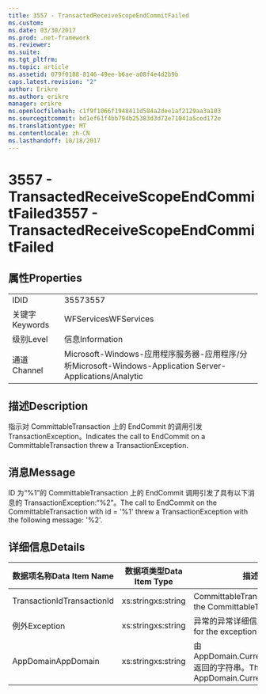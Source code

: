 ```yaml
---
title: 3557 - TransactedReceiveScopeEndCommitFailed
ms.custom: 
ms.date: 03/30/2017
ms.prod: .net-framework
ms.reviewer: 
ms.suite: 
ms.tgt_pltfrm: 
ms.topic: article
ms.assetid: 079f0188-8146-49ee-b6ae-a08f4e4d2b9b
caps.latest.revision: "2"
author: Erikre
ms.author: erikre
manager: erikre
ms.openlocfilehash: c1f9f1066f1948411d584a2dee1af2129aa3a103
ms.sourcegitcommit: bd1ef61f4bb794b25383d3d72e71041a5ced172e
ms.translationtype: MT
ms.contentlocale: zh-CN
ms.lasthandoff: 10/18/2017
---
```

# <a name="3557---transactedreceivescopeendcommitfailed"></a><span data-ttu-id="d56f4-102">3557 - TransactedReceiveScopeEndCommitFailed</span><span class="sxs-lookup"><span data-stu-id="d56f4-102">3557 - TransactedReceiveScopeEndCommitFailed</span></span>
## <a name="properties"></a><span data-ttu-id="d56f4-103">属性</span><span class="sxs-lookup"><span data-stu-id="d56f4-103">Properties</span></span>  
  
|||  
|-|-|  
|<span data-ttu-id="d56f4-104">ID</span><span class="sxs-lookup"><span data-stu-id="d56f4-104">ID</span></span>|<span data-ttu-id="d56f4-105">3557</span><span class="sxs-lookup"><span data-stu-id="d56f4-105">3557</span></span>|  
|<span data-ttu-id="d56f4-106">关键字</span><span class="sxs-lookup"><span data-stu-id="d56f4-106">Keywords</span></span>|<span data-ttu-id="d56f4-107">WFServices</span><span class="sxs-lookup"><span data-stu-id="d56f4-107">WFServices</span></span>|  
|<span data-ttu-id="d56f4-108">级别</span><span class="sxs-lookup"><span data-stu-id="d56f4-108">Level</span></span>|<span data-ttu-id="d56f4-109">信息</span><span class="sxs-lookup"><span data-stu-id="d56f4-109">Information</span></span>|  
|<span data-ttu-id="d56f4-110">通道</span><span class="sxs-lookup"><span data-stu-id="d56f4-110">Channel</span></span>|<span data-ttu-id="d56f4-111">Microsoft-Windows-应用程序服务器-应用程序/分析</span><span class="sxs-lookup"><span data-stu-id="d56f4-111">Microsoft-Windows-Application Server-Applications/Analytic</span></span>|  
  
## <a name="description"></a><span data-ttu-id="d56f4-112">描述</span><span class="sxs-lookup"><span data-stu-id="d56f4-112">Description</span></span>  
 <span data-ttu-id="d56f4-113">指示对 CommittableTransaction 上的 EndCommit 的调用引发 TransactionException。</span><span class="sxs-lookup"><span data-stu-id="d56f4-113">Indicates the call to EndCommit on a CommittableTransaction threw a TransactionException.</span></span>  
  
## <a name="message"></a><span data-ttu-id="d56f4-114">消息</span><span class="sxs-lookup"><span data-stu-id="d56f4-114">Message</span></span>  
 <span data-ttu-id="d56f4-115">ID 为“%1”的 CommittableTransaction 上的 EndCommit 调用引发了具有以下消息的 TransactionException:“%2”。</span><span class="sxs-lookup"><span data-stu-id="d56f4-115">The call to EndCommit on the CommittableTransaction with id = '%1' threw a TransactionException with the following message: '%2'.</span></span>  
  
## <a name="details"></a><span data-ttu-id="d56f4-116">详细信息</span><span class="sxs-lookup"><span data-stu-id="d56f4-116">Details</span></span>  
  
|<span data-ttu-id="d56f4-117">数据项名称</span><span class="sxs-lookup"><span data-stu-id="d56f4-117">Data Item Name</span></span>|<span data-ttu-id="d56f4-118">数据项类型</span><span class="sxs-lookup"><span data-stu-id="d56f4-118">Data Item Type</span></span>|<span data-ttu-id="d56f4-119">描述</span><span class="sxs-lookup"><span data-stu-id="d56f4-119">Description</span></span>|  
|--------------------|--------------------|-----------------|  
|<span data-ttu-id="d56f4-120">TransactionId</span><span class="sxs-lookup"><span data-stu-id="d56f4-120">TransactionId</span></span>|<span data-ttu-id="d56f4-121">xs:string</span><span class="sxs-lookup"><span data-stu-id="d56f4-121">xs:string</span></span>|<span data-ttu-id="d56f4-122">CommittableTransaction 的 ID。</span><span class="sxs-lookup"><span data-stu-id="d56f4-122">The id of the CommittableTransaction.</span></span>|  
|<span data-ttu-id="d56f4-123">例外</span><span class="sxs-lookup"><span data-stu-id="d56f4-123">Exception</span></span>|<span data-ttu-id="d56f4-124">xs:string</span><span class="sxs-lookup"><span data-stu-id="d56f4-124">xs:string</span></span>|<span data-ttu-id="d56f4-125">异常的异常详细信息</span><span class="sxs-lookup"><span data-stu-id="d56f4-125">The exception details for the exception</span></span>|  
|<span data-ttu-id="d56f4-126">AppDomain</span><span class="sxs-lookup"><span data-stu-id="d56f4-126">AppDomain</span></span>|<span data-ttu-id="d56f4-127">xs:string</span><span class="sxs-lookup"><span data-stu-id="d56f4-127">xs:string</span></span>|<span data-ttu-id="d56f4-128">由 AppDomain.CurrentDomain.FriendlyName 返回的字符串。</span><span class="sxs-lookup"><span data-stu-id="d56f4-128">The string returned by AppDomain.CurrentDomain.FriendlyName.</span></span>|
